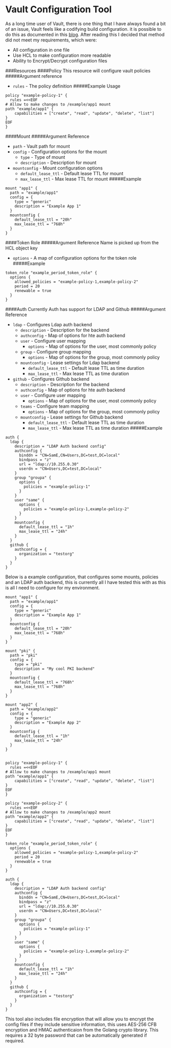 # Vault Configuration Tool

As a long time user of Vault, there is one thing that I have always found a bit of an issue, Vault feels like a  codifying build configuration. it is possible to do this as documented in this [blog](https://www.hashicorp.com/blog/codifying-vault-policies-and-configuration/). After reading this I decided that method did not meet  my requirements, which were:
- All configuration in one file
- Use HCL to make configuration more readable
- Ability to Encrypt/Decrypt configuration files

###Resources
####Policy
This resource will configure vault policies
#####Argument reference
- `rules` - The policy definition
#####Example Usage
```hcl
policy "example-policy-1" {
  rules =<<EOF
# Allow to make changes to /example/app1 mount
path "example/app1" {
    capabilities = ["create", "read", "update", "delete", "list"]
}
EOF
}
```

####Mount
#####Argument Reference
- `path` - Vault path for mount
- `config` - Configuration options for the mount
    - `type` - Type of mount
    - `description` - Description for mount
- `mountconfig` - Mount configuration options
    - `default_lease_ttl` - Default lease TTL for mount
    - `max_lease_ttl` - Max lease TTL for mount
#####Example
```hcl
mount "app1" {
  path = "example/app1"
  config = {
    type = "generic"
    description = "Example App 1"
  }
  mountconfig {
    default_lease_ttl = "20h"
    max_lease_ttl = "768h"
  }
}
```

####Token Role
#####Argument Reference
Name is picked up from the HCL object key
- `options` - A map of configuration options for the token role
#####Example
```hcl
token_role "example_period_token_role" {
  options {
    allowed_policies = "example-policy-1,example-policy-2"
    period = 20
    renewable = true
  }
}
```
####Auth
Currently Auth has support for LDAP and Github
#####Argument Reference
- `ldap` - Configures Ldap auth backend
    - `description` - Description for the backend
    - `authconfig` - Map of options for hte auth backend
    - `user` - Configure user mapping
        - `options` - Map of options for the user, most commonly policy
    - `group` - Configure group mapping
        - `options` - Map of options for the group, most commonly policy
    - `mountconfig` - Lease settings for Ldap backend
        - `default_lease_ttl` - Default lease TTL as time duration
        - `max_lease_ttl` - Max lease TTL as time duration
- `github` - Configures Github backend
    - `description` - Description for the backend
    - `authconfig` - Map of options for hte auth backend
    - `user` - Configure user mapping
        - `options` - Map of options for the user, most commonly policy
    - `teams` - Configure team mapping
        - `options` - Map of options for the group, most commonly policy
    - `mountconfig` - Lease settings for Github backend
        - `default_lease_ttl` - Default lease TTL as time duration
        - `max_lease_ttl` - Max lease TTL as time duration
#####Example
```hcl
auth {
  ldap {
    description = "LDAP Auth backend config"
    authconfig {
      binddn = "CN=SamE,CN=Users,DC=test,DC=local"
      bindpass = "z"
      url = "ldap://10.255.0.30"
      userdn = "CN=Users,DC=test,DC=local"
    }
    group "groupa" {
      options {
        policies = "example-policy-1"
      }
    }
    user "same" {
      options {
        policies = "example-policy-1,example-policy-2"
      }
    }
    mountconfig {
      default_lease_ttl = "1h"
      max_lease_ttl = "24h"
    }
  }
  github {
    authconfig = {
      organization = "testorg"
    }
  }
}
```



Below is a example configuration, that configures some mounts, policies and an LDAP auth backend, this is currently all I have tested this with as this is all I need to configure for my environment.
  
```hcl
mount "app1" {
  path = "example/app1"
  config = {
    type = "generic"
    description = "Example App 1"
  }
  mountconfig {
    default_lease_ttl = "20h"
    max_lease_ttl = "768h"
  }
}

mount "pki" {
  path = "pki"
  config = {
    type = "pki"
    description = "My cool PKI backend"
  }
  mountconfig {
    default_lease_ttl = "768h"
    max_lease_ttl = "768h"
  }
}

mount "app2" {
  path = "example/app2"
  config = {
    type = "generic"
    description = "Example App 2"
  }
  mountconfig {
    default_lease_ttl = "1h"
    max_lease_ttl = "24h"
  }
}


policy "example-policy-1" {
  rules =<<EOF
# Allow to make changes to /example/app1 mount
path "example/app1" {
    capabilities = ["create", "read", "update", "delete", "list"]
}
EOF
}

policy "example-policy-2" {
  rules =<<EOF
# Allow to make changes to /example/app2 mount
path "example/app2" {
    capabilities = ["create", "read", "update", "delete", "list"]
}
EOF
}

token_role "example_period_token_role" {
  options {
    allowed_policies = "example-policy-1,example-policy-2"
    period = 20
    renewable = true
  }
}

auth {
  ldap {
    description = "LDAP Auth backend config"
    authconfig {
      binddn = "CN=SamE,CN=Users,DC=test,DC=local"
      bindpass = "z"
      url = "ldap://10.255.0.30"
      userdn = "CN=Users,DC=test,DC=local"
    }
    group "groupa" {
      options {
        policies = "example-policy-1"
      }
    }
    user "same" {
      options {
        policies = "example-policy-1,example-policy-2"
      }
    }
    mountconfig {
      default_lease_ttl = "1h"
      max_lease_ttl = "24h"
    }
  }
  github {
    authconfig = {
      organization = "testorg"
    }
  }
}
```

This tool also includes file encryption that will allow you to encrypt the config files if they include sensitive information, this uses AES-256 CFB encryption and HMAC authenticaion from the Golang crypto library. This requires a 32 byte password that can be automatically generated if required.